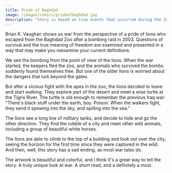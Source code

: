 ```yaml
---
title: Pride of Baghdad
image: /images/comics/prideofbaghdad.jpg
description: "Story is based on true events that occurred during the 2003 invasion of Iraq, where a pride of lions escaped from the Baghdad Zoo"
---
```


Brian K. Vaughan shows us war from the perspective of a pride of lions who escaped from the Baghdad Zoo after a bombing raid in 2003. Questions of survival and the true meaning of freedom are examined and presented in a way that may make you reexamine your current definitions. 

We see the bombing from the point of view of the lions. When the war started, the keepers fled the zoo, and the animals who survived the bombs suddenly found themselves free. But one of the older lions is worried about the dangers that lurk beyond the gates.

But after a vicious fight with the apes in the zoo, the lions decided to leave and start walking. They explore part of the desert and meet a wise turtle at the Tigris River. The turtle is old enough to remember the previous Iraq war: "There's black stuff under the earth, boy. Poison. When the walkers fight, they send it spewing into the sky, and spilling into the sea."

The lions see a long line of military tanks, and decide to hide and go the other direction. They find the rubble of a city and meet other wild animals, including a group of beautiful white horses.

The lions are able to climb to the top of a building and look out over the city, seeing the horizon for the first time since they were captured in the wild. And then, well, this story has a sad ending, as most war tales do.

The artwork is beautiful and colorful, and I think it's a great way to tell the story. A truly unique look at war. A short read, and a definitely a must.

